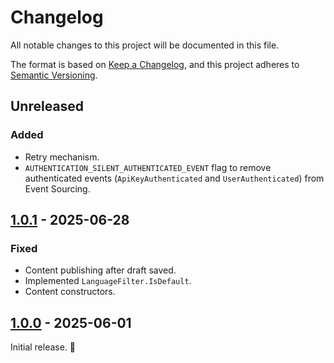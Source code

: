 # Changelog

All notable changes to this project will be documented in this file.

The format is based on [Keep a Changelog](https://keepachangelog.com/en/1.0.0/),
and this project adheres to [Semantic Versioning](https://semver.org/spec/v2.0.0.html).

## Unreleased

### Added

- Retry mechanism.
- `AUTHENTICATION_SILENT_AUTHENTICATED_EVENT` flag to remove authenticated events (`ApiKeyAuthenticated` and `UserAuthenticated`) from Event Sourcing.

## [1.0.1] - 2025-06-28

### Fixed

- Content publishing after draft saved.
- Implemented `LanguageFilter.IsDefault`.
- Content constructors.

## [1.0.0] - 2025-06-01

Initial release. 🚀

[unreleased]: https://github.com/Krakenar/Krakenar/compare/v1.0.1...HEAD
[1.0.1]: https://github.com/Krakenar/Krakenar/compare/v1.0.0...v1.0.1
[1.0.0]: https://github.com/Krakenar/Krakenar/compare/v0.1.0...v1.0.0
[0.1.0]: https://github.com/Krakenar/Krakenar/releases/tag/v0.1.0
